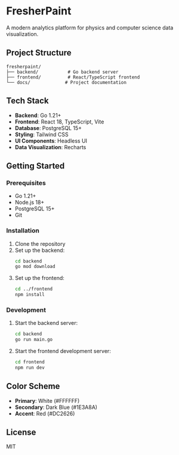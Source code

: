# FresherPaint

A modern analytics platform for physics and computer science data visualization.

## Project Structure

```
fresherpaint/
├── backend/           # Go backend server
├── frontend/          # React/TypeScript frontend
└── docs/             # Project documentation
```

## Tech Stack

- **Backend**: Go 1.21+
- **Frontend**: React 18, TypeScript, Vite
- **Database**: PostgreSQL 15+
- **Styling**: Tailwind CSS
- **UI Components**: Headless UI
- **Data Visualization**: Recharts

## Getting Started

### Prerequisites

- Go 1.21+
- Node.js 18+
- PostgreSQL 15+
- Git

### Installation

1. Clone the repository
2. Set up the backend:
   ```bash
   cd backend
   go mod download
   ```
3. Set up the frontend:
   ```bash
   cd ../frontend
   npm install
   ```

### Development

1. Start the backend server:
   ```bash
   cd backend
   go run main.go
   ```

2. Start the frontend development server:
   ```bash
   cd frontend
   npm run dev
   ```

## Color Scheme

- **Primary**: White (#FFFFFF)
- **Secondary**: Dark Blue (#1E3A8A)
- **Accent**: Red (#DC2626)

## License

MIT
